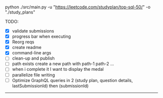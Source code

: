 python ./src/main.py -u "https://leetcode.com/studyplan/top-sql-50/" -o "./study_plans"

TODO:

- [x] validate submissions
- [x] progress bar when executing
- [x] Reorg reqs
- [x] create readme
- [x] command-line args
- [ ] clean-up and publish
- [ ] path exists create a new path with path-1 path-2 ...
- [ ] when i complete it I want to display the medal
- [ ] parallelize file writing
- [ ] Optimize GraphQL queries in 2 (study plan, question details, lastSubmissionId) then (submissionId)

---